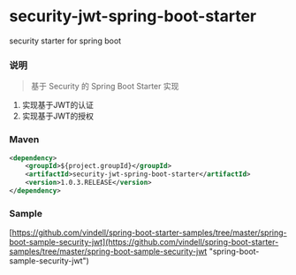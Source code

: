 # security-jwt-spring-boot-starter
security starter for spring boot

### 说明


 > 基于 Security 的 Spring Boot Starter 实现

1. 实现基于JWT的认证
2. 实现基于JWT的授权

### Maven

``` xml
<dependency>
	<groupId>${project.groupId}</groupId>
	<artifactId>security-jwt-spring-boot-starter</artifactId>
	<version>1.0.3.RELEASE</version>
</dependency>
```

### Sample

[https://github.com/vindell/spring-boot-starter-samples/tree/master/spring-boot-sample-security-jwt](https://github.com/vindell/spring-boot-starter-samples/tree/master/spring-boot-sample-security-jwt "spring-boot-sample-security-jwt")

